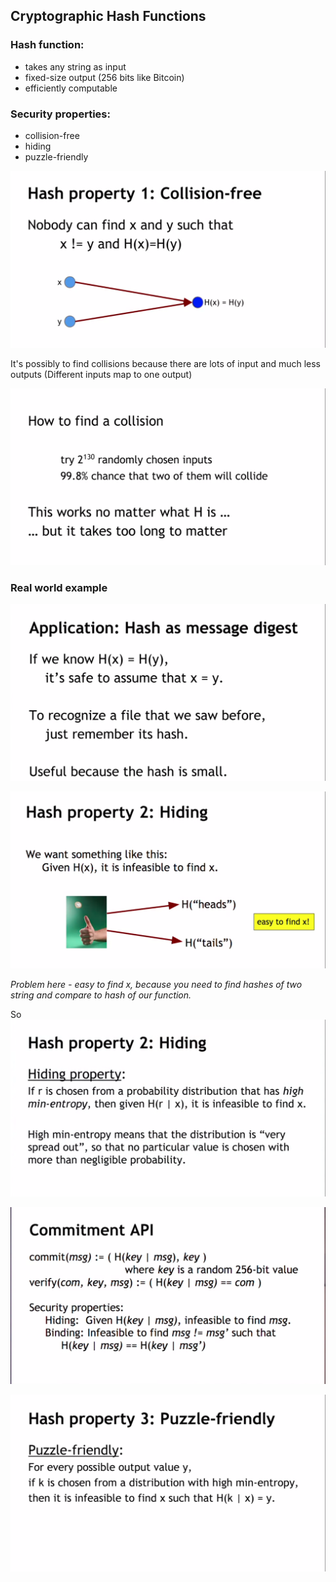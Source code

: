 ## Cryptographic Hash Functions
### Hash function:
* takes any string as input
* fixed-size output (256 bits like Bitcoin)
* efficiently computable

### Security properties:
* collision-free
* hiding
* puzzle-friendly

![Collision-free](./img/collision_free.png)

It's possibly to find collisions because there are lots of input and much less outputs (Different inputs map to one output)

![Collision](./img/collision.png)

### Real world example
![Collision](./img/application.png)

![Collision](./img/hiding_problem.png)
<p><i> Problem here - easy to find x, because you   need to find hashes of two string and compare to hash of our function.</i></p>

So
![Collision](./img/hiding.png)

![Collision](./img/api.png)

![Collision](./img/third.png)
